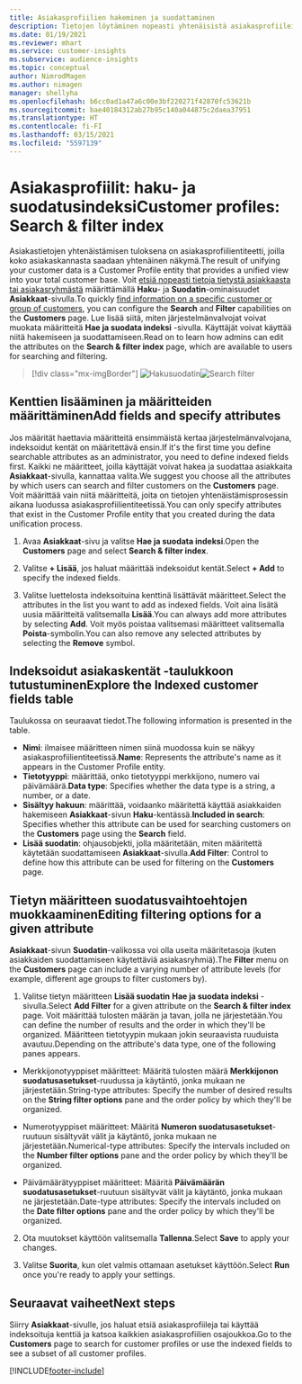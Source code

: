 ```yaml
---
title: Asiakasprofiilien hakeminen ja suodattaminen
description: Tietojen löytäminen nopeasti yhtenäisistä asiakasprofiileista ja määritettyjen määritteiden suodattaminen.
ms.date: 01/19/2021
ms.reviewer: mhart
ms.service: customer-insights
ms.subservice: audience-insights
ms.topic: conceptual
author: NimrodMagen
ms.author: nimagen
manager: shellyha
ms.openlocfilehash: b6cc0ad1a47a6c00e3bf220271f42870fc53621b
ms.sourcegitcommit: bae40184312ab27b95c140a044875c2daea37951
ms.translationtype: HT
ms.contentlocale: fi-FI
ms.lasthandoff: 03/15/2021
ms.locfileid: "5597139"
---
```

# <a name="customer-profiles-search--filter-index"></a><span data-ttu-id="8fe7f-103">Asiakasprofiilit: haku- ja suodatusindeksi</span><span class="sxs-lookup"><span data-stu-id="8fe7f-103">Customer profiles: Search & filter index</span></span>

<span data-ttu-id="8fe7f-104">Asiakastietojen yhtenäistämisen tuloksena on asiakasprofiilientiteetti, joilla koko asiakaskannasta saadaan yhtenäinen näkymä.</span><span class="sxs-lookup"><span data-stu-id="8fe7f-104">The result of unifying your customer data is a Customer Profile entity that provides a unified view into your total customer base.</span></span> <span data-ttu-id="8fe7f-105">Voit [etsiä nopeasti tietoja tietystä asiakkaasta tai asiakasryhmästä](customer-profiles.md) määrittämällä **Haku**- ja **Suodatin**-ominaisuudet **Asiakkaat**-sivulla.</span><span class="sxs-lookup"><span data-stu-id="8fe7f-105">To quickly [find information on a specific customer or group of customers](customer-profiles.md), you can configure the **Search** and **Filter** capabilities on the **Customers** page.</span></span> <span data-ttu-id="8fe7f-106">Lue lisää siitä, miten järjestelmänvalvojat voivat muokata määritteitä **Hae ja suodata indeksi** -sivulla. Käyttäjät voivat käyttää niitä hakemiseen ja suodattamiseen.</span><span class="sxs-lookup"><span data-stu-id="8fe7f-106">Read on to learn how admins can edit the attributes on the **Search & filter index** page, which are available to users for searching and filtering.</span></span>

> [!div class="mx-imgBorder"]
> <span data-ttu-id="8fe7f-107">![Hakusuodatin](media/search-filter.png "Hakusuodatin")</span><span class="sxs-lookup"><span data-stu-id="8fe7f-107">![Search filter](media/search-filter.png "Search filter")</span></span>

## <a name="add-fields-and-specify-attributes"></a><span data-ttu-id="8fe7f-108">Kenttien lisääminen ja määritteiden määrittäminen</span><span class="sxs-lookup"><span data-stu-id="8fe7f-108">Add fields and specify attributes</span></span>

<span data-ttu-id="8fe7f-109">Jos määrität haettavia määritteitä ensimmäistä kertaa järjestelmänvalvojana, indeksoidut kentät on määritettävä ensin.</span><span class="sxs-lookup"><span data-stu-id="8fe7f-109">If it's the first time you define searchable attributes as an administrator, you need to define indexed fields first.</span></span> <span data-ttu-id="8fe7f-110">Kaikki ne määritteet, joilla käyttäjät voivat hakea ja suodattaa asiakkaita **Asiakkaat**-sivulla, kannattaa valita.</span><span class="sxs-lookup"><span data-stu-id="8fe7f-110">We suggest you choose all the attributes by which users can search and filter customers on the **Customers** page.</span></span> <span data-ttu-id="8fe7f-111">Voit määrittää vain niitä määritteitä, joita on tietojen yhtenäistämisprosessin aikana luodussa asiakasprofiilientiteetissä.</span><span class="sxs-lookup"><span data-stu-id="8fe7f-111">You can only specify attributes that exist in the Customer Profile entity that you created during the data unification process.</span></span>

1. <span data-ttu-id="8fe7f-112">Avaa **Asiakkaat**-sivu ja valitse **Hae ja suodata indeksi**.</span><span class="sxs-lookup"><span data-stu-id="8fe7f-112">Open the **Customers** page and select **Search & filter index**.</span></span>

2. <span data-ttu-id="8fe7f-113">Valitse **+ Lisää**, jos haluat määrittää indeksoidut kentät.</span><span class="sxs-lookup"><span data-stu-id="8fe7f-113">Select **+ Add** to specify the indexed fields.</span></span>

3. <span data-ttu-id="8fe7f-114">Valitse luettelosta indeksoituina kenttinä lisättävät määritteet.</span><span class="sxs-lookup"><span data-stu-id="8fe7f-114">Select the attributes in the list you want to add as indexed fields.</span></span> <span data-ttu-id="8fe7f-115">Voit aina lisätä uusia määritteitä valitsemalla **Lisää**.</span><span class="sxs-lookup"><span data-stu-id="8fe7f-115">You can always add more attributes by selecting **Add**.</span></span> <span data-ttu-id="8fe7f-116">Voit myös poistaa valitsemasi määritteet valitsemalla **Poista**-symbolin.</span><span class="sxs-lookup"><span data-stu-id="8fe7f-116">You can also remove any selected attributes by selecting the **Remove** symbol.</span></span>

## <a name="explore-the-indexed-customer-fields-table"></a><span data-ttu-id="8fe7f-117">Indeksoidut asiakaskentät -taulukkoon tutustuminen</span><span class="sxs-lookup"><span data-stu-id="8fe7f-117">Explore the Indexed customer fields table</span></span>

<span data-ttu-id="8fe7f-118">Taulukossa on seuraavat tiedot.</span><span class="sxs-lookup"><span data-stu-id="8fe7f-118">The following information is presented in the table.</span></span>

- <span data-ttu-id="8fe7f-119">**Nimi**: ilmaisee määritteen nimen siinä muodossa kuin se näkyy asiakasprofiilientiteetissä.</span><span class="sxs-lookup"><span data-stu-id="8fe7f-119">**Name**: Represents the attribute's name as it appears in the Customer Profile entity.</span></span>
- <span data-ttu-id="8fe7f-120">**Tietotyyppi**: määrittää, onko tietotyyppi merkkijono, numero vai päivämäärä.</span><span class="sxs-lookup"><span data-stu-id="8fe7f-120">**Data type**: Specifies whether the data type is a string, a number, or a date.</span></span>
- <span data-ttu-id="8fe7f-121">**Sisältyy hakuun**: määrittää, voidaanko määritettä käyttää asiakkaiden hakemiseen **Asiakkaat**-sivun **Haku**-kentässä.</span><span class="sxs-lookup"><span data-stu-id="8fe7f-121">**Included in search**: Specifies whether this attribute can be used for searching customers on the **Customers** page using the **Search** field.</span></span>
- <span data-ttu-id="8fe7f-122">**Lisää suodatin**: ohjausobjekti, jolla määritetään, miten määritettä käytetään suodattamiseen **Asiakkaat**-sivulla.</span><span class="sxs-lookup"><span data-stu-id="8fe7f-122">**Add Filter**: Control to define how this attribute can be used for filtering on the **Customers** page.</span></span>

## <a name="editing-filtering-options-for-a-given-attribute"></a><span data-ttu-id="8fe7f-123">Tietyn määritteen suodatusvaihtoehtojen muokkaaminen</span><span class="sxs-lookup"><span data-stu-id="8fe7f-123">Editing filtering options for a given attribute</span></span>

<span data-ttu-id="8fe7f-124">**Asiakkaat**-sivun **Suodatin**-valikossa voi olla useita määritetasoja (kuten asiakkaiden suodattamiseen käytettäviä asiakasryhmiä).</span><span class="sxs-lookup"><span data-stu-id="8fe7f-124">The **Filter** menu on the **Customers** page can include a varying number of attribute levels (for example, different age groups to filter customers by).</span></span>

1. <span data-ttu-id="8fe7f-125">Valitse tietyn määritteen **Lisää suodatin** **Hae ja suodata indeksi** -sivulla.</span><span class="sxs-lookup"><span data-stu-id="8fe7f-125">Select **Add Filter** for a given attribute on the **Search & filter index** page.</span></span> <span data-ttu-id="8fe7f-126">Voit määrittää tulosten määrän ja tavan, jolla ne järjestetään.</span><span class="sxs-lookup"><span data-stu-id="8fe7f-126">You can define the number of results and the order in which they'll be organized.</span></span> <span data-ttu-id="8fe7f-127">Määritteen tietotyypin mukaan jokin seuraavista ruuduista avautuu.</span><span class="sxs-lookup"><span data-stu-id="8fe7f-127">Depending on the attribute's data type, one of the following panes appears.</span></span>

- <span data-ttu-id="8fe7f-128">Merkkijonotyyppiset määritteet: Määritä tulosten määrä **Merkkijonon suodatusasetukset**-ruudussa ja käytäntö, jonka mukaan ne järjestetään.</span><span class="sxs-lookup"><span data-stu-id="8fe7f-128">String-type attributes: Specify the number of desired results on the **String filter options** pane and the order policy by which they'll be organized.</span></span>

- <span data-ttu-id="8fe7f-129">Numerotyyppiset määritteet: Määritä **Numeron suodatusasetukset**-ruutuun sisältyvät välit ja käytäntö, jonka mukaan ne järjestetään.</span><span class="sxs-lookup"><span data-stu-id="8fe7f-129">Numerical-type attributes: Specify the intervals included on the **Number filter options** pane and the order policy by which they'll be organized.</span></span>

- <span data-ttu-id="8fe7f-130">Päivämäärätyyppiset määritteet: Määritä **Päivämäärän suodatusasetukset**-ruutuun sisältyvät välit ja käytäntö, jonka mukaan ne järjestetään.</span><span class="sxs-lookup"><span data-stu-id="8fe7f-130">Date-type attributes:  Specify the intervals included on the **Date filter options** pane and the order policy by which they'll be organized.</span></span>

2. <span data-ttu-id="8fe7f-131">Ota muutokset käyttöön valitsemalla **Tallenna**.</span><span class="sxs-lookup"><span data-stu-id="8fe7f-131">Select **Save** to apply your changes.</span></span>

3. <span data-ttu-id="8fe7f-132">Valitse **Suorita**, kun olet valmis ottamaan asetukset käyttöön.</span><span class="sxs-lookup"><span data-stu-id="8fe7f-132">Select **Run** once you're ready to apply your settings.</span></span>

## <a name="next-steps"></a><span data-ttu-id="8fe7f-133">Seuraavat vaiheet</span><span class="sxs-lookup"><span data-stu-id="8fe7f-133">Next steps</span></span>

<span data-ttu-id="8fe7f-134">Siirry **Asiakkaat**-sivulle, jos haluat etsiä asiakasprofiileja tai käyttää indeksoituja kenttiä ja katsoa kaikkien asiakasprofiilien osajoukkoa.</span><span class="sxs-lookup"><span data-stu-id="8fe7f-134">Go to the **Customers** page to search for customer profiles or use the indexed fields to see a subset of all customer profiles.</span></span>


[!INCLUDE[footer-include](../includes/footer-banner.md)]